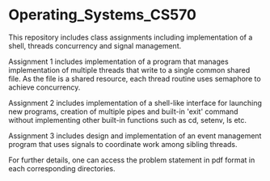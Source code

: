 # Operating_Systems_CS570

This repository includes class assignments including implementation of a shell, threads concurrency and signal management.

Assignment 1 includes implementation of a program that manages implementation of multiple threads that write to a single common shared file. As the file is a shared resource, each thread routine uses semaphore to achieve concurrency.

Assignment 2 includes implementation of a shell-like interface for launching new programs, creation of multiple pipes and built-in 'exit' command without implementing other built-in functions such as cd, setenv, ls etc.

Assignment 3 includes design and implementation of an event management program that uses signals to coordinate work among sibling threads. 

For further details, one can access the problem statement in pdf format in each corresponding directories. 
